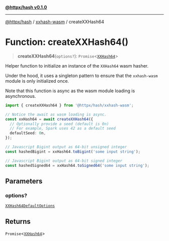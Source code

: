 [**@httpx/hash v0.1.0**](../../README.md)

***

[@httpx/hash](../../README.md) / [xxhash-wasm](../README.md) / createXXHash64

# Function: createXXHash64()

> **createXXHash64**(`options?`): `Promise`\<[`XXHash64`](../classes/XXHash64.md)\>

Helper function to initialize an instance of the `XXHash64` wasm hasher.

Under the hood, it uses a singleton pattern to ensure that the `xxhash-wasm`
module is only initialized once.

Note that this function is async as the wasm module loading is asynchronous.

```typescript
import { createXXHash64 } from '@httpx/hash/xxhash-wasm';

// Notice the await as wasm loading is async.
const xxHash64 = await createXXHash64({
  // Optionally provide a seed (default is 0n)
  // For example, Spark uses 42 as a default seed
  defaultSeed: 0n,
});

// Javascript Bigint output as 64-bit unsigned integer
const hashedBigint = xxHash64.toBigint('some input string');

// Javascript Bigint output as 64-bit signed integer
const hashedSigned64 = xxHash64.toSigned64('some input string');
```

## Parameters

### options?

[`XXHash64DefaultOptions`](../type-aliases/XXHash64DefaultOptions.md)

## Returns

`Promise`\<[`XXHash64`](../classes/XXHash64.md)\>
